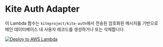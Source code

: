 # Kite Auth Adapter
이 Lambda 함수는 `kiteproject/kite-auth`에서 전송된 암호화된 메시지를 기반으로 메인 데이터베이스 내 사용자 레코드를 생성하거나 또는 삭제합니다.

[![Deploy to AWS Lambda](https://github.com/stratocanvas/kite-auth-adapter/actions/workflows/aws.yml/badge.svg)](https://github.com/stratocanvas/kite-auth-adapter/actions/workflows/aws.yml)
